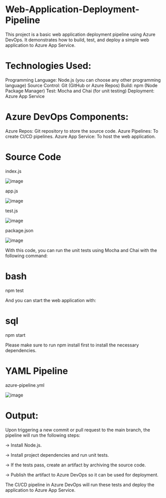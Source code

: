 # Web-Application-Deployment-Pipeline

This project is a basic web application deployment pipeline using Azure DevOps. It demonstrates how to build, test, and deploy a simple web application to Azure App Service.

# Technologies Used:

Programming Language: Node.js (you can choose any other programming language)
Source Control: Git (GitHub or Azure Repos)
Build: npm (Node Package Manager)
Test: Mocha and Chai (for unit testing)
Deployment: Azure App Service

# Azure DevOps Components:

Azure Repos: Git repository to store the source code.
Azure Pipelines: To create CI/CD pipelines.
Azure App Service: To host the web application.

# Source Code

index.js

![image](https://github.com/NilutpalPaul/Web-Application-Deployment-Pipeline/assets/85864155/1f0e1d99-aeb4-4eba-aa34-027e5e82904a)

app.js

![image](https://github.com/NilutpalPaul/Web-Application-Deployment-Pipeline/assets/85864155/893d4446-058b-4fdf-8b5e-4ad4d92c5d20)

test.js

![image](https://github.com/NilutpalPaul/Web-Application-Deployment-Pipeline/assets/85864155/7ff1f599-4519-4e18-bf9c-48c756ea36d8)

package.json

![image](https://github.com/NilutpalPaul/Web-Application-Deployment-Pipeline/assets/85864155/56ad3181-12b4-4cd1-8ff7-99cdc5efe1f2)

With this code, you can run the unit tests using Mocha and Chai with the following command:

# bash

npm test

And you can start the web application with:

# sql

npm start

Please make sure to run npm install first to install the necessary dependencies.

# YAML Pipeline

azure-pipeline.yml

![image](https://github.com/NilutpalPaul/Web-Application-Deployment-Pipeline/assets/85864155/1b44f6c3-ce95-480c-a9e3-7fec52ce5b3a)

# Output:

Upon triggering a new commit or pull request to the main branch, the pipeline will run the following steps:

-> Install Node.js.

-> Install project dependencies and run unit tests.

-> If the tests pass, create an artifact by archiving the source code.

-> Publish the artifact to Azure DevOps so it can be used for deployment.

The CI/CD pipeline in Azure DevOps will run these tests and deploy the application to Azure App Service.
